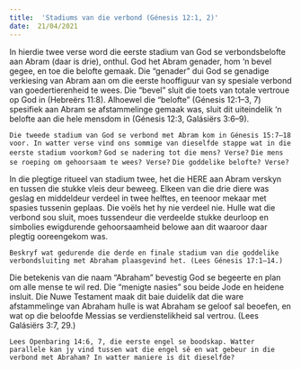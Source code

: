 ```yaml
---
title:  'Stadiums van die verbond (Génesis 12:1, 2)'
date:  21/04/2021
---
```


In hierdie twee verse word die eerste stadium van God se verbondsbelofte aan Abram (daar is drie), onthul. God het Abram genader, hom ‘n bevel gegee, en toe die belofte gemaak. Die “genader” dui God se genadige verkiesing van Abram aan om die eerste hooffiguur van sy spesiale verbond van goedertierenheid te wees. Die “bevel” sluit die toets van totale vertroue op God in (Hebreërs 11:8). Alhoewel die “belofte” (Génesis 12:1–3, 7) spesifiek aan Abram se afstammelinge gemaak was, sluit dit uiteindelik ‘n belofte aan die hele mensdom in (Génesis 12:3, Galásiërs 3:6–9).

`Die tweede stadium van God se verbond met Abram kom in Génesis 15:7–18 voor. In watter verse vind ons sommige van dieselfde stappe wat in die eerste stadium voorkom?`
`God se nadering tot die mens? Verse?`
`Die mens se roeping om gehoorsaam te wees? Verse?`
`Die goddelike belofte? Verse?`

In die plegtige ritueel van stadium twee, het die HERE aan Abram verskyn en tussen die stukke vleis deur beweeg. Elkeen van die drie diere was geslag en middeldeur verdeel in twee helftes, en teenoor mekaar met spasies tussenin geplaas. Die voëls het hy nie verdeel nie. Hulle wat die verbond sou sluit, moes tussendeur die verdeelde stukke deurloop en simbolies ewigdurende gehoorsaamheid belowe aan dit waaroor daar plegtig ooreengekom was.

`Beskryf wat gedurende die derde en finale stadium van die goddelike verbondsluiting met Abraham plaasgevind het. (Lees Génesis 17:1–14.)`

Die betekenis van die naam “Abraham” bevestig God se begeerte en plan om alle mense te wil red. Die “menigte nasies” sou beide Jode en heidene insluit. Die Nuwe Testament maak dit baie duidelik dat die ware afstammelinge van Abraham hulle is wat Abraham se geloof sal beoefen, en wat op die beloofde Messias se verdienstelikheid sal vertrou. (Lees Galásiërs 3:7, 29.)

`Lees Openbaring 14:6, 7, die eerste engel se boodskap. Watter parallele kan jy vind tussen wat die engel sê en wat gebeur in die verbond met Abraham? In watter maniere is dit dieselfde?`